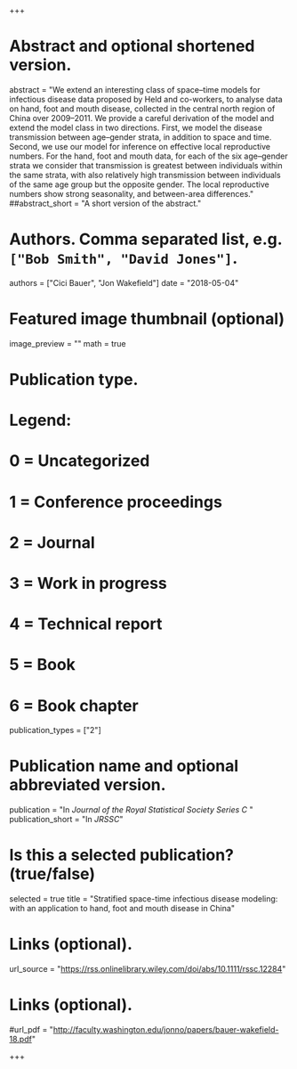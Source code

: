 +++

# Abstract and optional shortened version.
abstract = "We extend an interesting class of space–time models for infectious disease data proposed by Held and co-workers, to analyse data on hand, foot and mouth disease, collected in the central north region of China over 2009–2011. We provide a careful derivation of the model and extend the model class in two directions. First, we model the disease transmission between age–gender strata, in addition to space and time. Second, we use our model for inference on effective local reproductive numbers. For the hand, foot and mouth data, for each of the six age–gender strata we consider that transmission is greatest between individuals within the same strata, with also relatively high transmission between individuals of the same age group but the opposite gender. The local reproductive numbers show strong seasonality, and between-area differences."
##abstract_short = "A short version of the abstract."

# Authors. Comma separated list, e.g. `["Bob Smith", "David Jones"]`.
authors = ["Cici Bauer", "Jon Wakefield"]
date = "2018-05-04"
# Featured image thumbnail (optional)
image_preview = ""
math = true
  # Publication type.
  # Legend:
  # 0 = Uncategorized
  # 1 = Conference proceedings
  # 2 = Journal
  # 3 = Work in progress
  # 4 = Technical report
  # 5 = Book
  # 6 = Book chapter
publication_types = ["2"]
# Publication name and optional abbreviated version.
publication = "In *Journal of the Royal Statistical Society Series C* "
publication_short = "In *JRSSC*"  
# Is this a selected publication? (true/false)
selected = true
title = "Stratified space-time infectious disease modeling: with an application to hand, foot and mouth disease in China"
 
# Links (optional).
url_source = "https://rss.onlinelibrary.wiley.com/doi/abs/10.1111/rssc.12284" 
 
# Links (optional).
#url_pdf = "http://faculty.washington.edu/jonno/papers/bauer-wakefield-18.pdf"
  
+++
    
